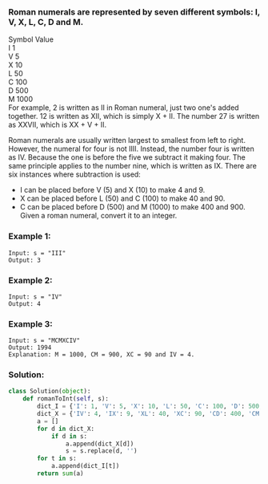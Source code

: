 ### Roman numerals are represented by seven different symbols: I, V, X, L, C, D and M.
Symbol       Value  
I             1  
V             5  
X             10  
L             50  
C             100  
D             500  
M             1000  
For example, 2 is written as II in Roman numeral, just two one's added together. 12 is written as XII, which is simply X + II. The number 27 is written as XXVII, which is XX + V + II.  

Roman numerals are usually written largest to smallest from left to right. However, the numeral for four is not IIII. Instead, the number four is written as IV. Because the one is before the five we subtract it making four. The same principle applies to the number nine, which is written as IX. There are six instances where subtraction is used:  

- I can be placed before V (5) and X (10) to make 4 and 9.  
- X can be placed before L (50) and C (100) to make 40 and 90.   
- C can be placed before D (500) and M (1000) to make 400 and 900.  
Given a roman numeral, convert it to an integer.  

 
### Example 1:
```
Input: s = "III"
Output: 3
```

### Example 2:
```
Input: s = "IV"
Output: 4
```

### Example 3:
```
Input: s = "MCMXCIV"
Output: 1994
Explanation: M = 1000, CM = 900, XC = 90 and IV = 4.
```

### Solution: 
```python
class Solution(object):
    def romanToInt(self, s):
        dict_I = {'I': 1, 'V': 5, 'X': 10, 'L': 50, 'C': 100, 'D': 500, 'M': 1000}
        dict_X = {'IV': 4, 'IX': 9, 'XL': 40, 'XC': 90, 'CD': 400, 'CM': 900}
        a = []
        for d in dict_X:
            if d in s:
                a.append(dict_X[d])
                s = s.replace(d, '')
        for t in s:
            a.append(dict_I[t])
        return sum(a)
        
```